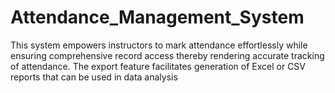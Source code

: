 # Attendance_Management_System
This system empowers instructors to mark attendance effortlessly while ensuring  comprehensive record access thereby rendering accurate tracking of attendance. The export  feature facilitates generation of Excel or CSV reports that can be used in data analysis
